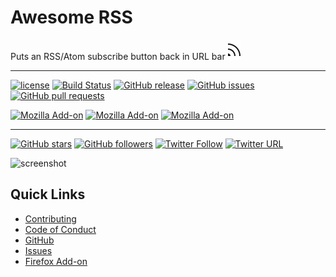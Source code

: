 # Awesome RSS
Puts an RSS/Atom subscribe button back in URL bar ![icon](./icons/rss-dark.svg)
- - -

[![license](https://img.shields.io/github/license/shgysk8zer0/awesome-rss.svg)](./LICENSE)
[![Build Status](https://travis-ci.org/shgysk8zer0/awesome-rss.svg)](https://travis-ci.org/shgysk8zer0/awesome-rss)
[![GitHub release](https://img.shields.io/github/release/shgysk8zer0/awesome-rss.svg)](https://github.com/shgysk8zer0/awesome-rss/releases)
[![GitHub issues](https://img.shields.io/github/issues/shgysk8zer0/awesome-rss/shields.svg)](https://github.com/shgysk8zer0/awesome-rss/issues)
[![GitHub pull requests](https://img.shields.io/github/issues-pr/shgysk8zer0/awesome-rss.svg)](https://github.com/shgysk8zer0/awesome-rss/pulls)

[![Mozilla Add-on](https://img.shields.io/amo/v/awesome-rss.svg)](https://addons.mozilla.org/en-US/firefox/addon/awesome-rss/)
[![Mozilla Add-on](https://img.shields.io/amo/users/awesome-rss.svg)](https://addons.mozilla.org/en-US/firefox/addon/awesome-rss/)
[![Mozilla Add-on](https://img.shields.io/amo/stars/awesome-rss.svg)](https://addons.mozilla.org/en-US/firefox/addon/awesome-rss/)

<!--
[![Chrome Web Store](https://img.shields.io/chrome-web-store/v/nimelepbpejjlbmoobocpfnjhihnpked.svg)]()
[![Chrome Web Store](https://img.shields.io/chrome-web-store/rating-count/nimelepbpejjlbmoobocpfnjhihnpked.svg)]()
[![Chrome Web Store](https://img.shields.io/chrome-web-store/stars/nimelepbpejjlbmoobocpfnjhihnpked.svg)]()
-->
- - -

[![GitHub stars](https://img.shields.io/github/stars/shgysk8zer0/awesome-rss.svg?style=social&label=Star)](https://github.com/shgysk8zer0/awesome-rss#fork-destination-box)
[![GitHub followers](https://img.shields.io/github/followers/shgysk8zer0.svg?style=social&label=Follow)](https://github.com/shgysk8zer0)
[![Twitter Follow](https://img.shields.io/twitter/follow/shgysk8zer0.svg?style=social&label=Follow)](https://twitter.com/shgysk8zer0)
[![Twitter URL](https://img.shields.io/twitter/url/http/shields.io.svg?style=social)](https://twitter.com/intent/tweet?text=shgysk8zer0%2Fawesome-rss%3A%20Puts%20an%20RSS%2FAtom%20subscribe%20button%20back%20in%20URL%20bar&url=https%3A%2F%2Fgithub.com%2Fshgysk8zer0%2Fawesome-rss&original_referer=)

![screenshot](./screenshot.png)

## Quick Links
- [Contributing](./docs/CONTRIBUTING.md)
- [Code of Conduct](./docs/CODE_OF_CONDUCT.md)
- [GitHub](https://github.com/shgysk8zer0/awesome-rss)
- [Issues](https://github.com/shgysk8zer0/awesome-rss/issues)
- [Firefox Add-on](https://addons.mozilla.org/en-US/firefox/addon/awesome-rss/)
